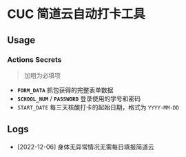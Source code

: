 # CUC 简道云自动打卡工具

## Usage

### Actions Secrets

> 加粗为必填项

- **`FORM_DATA`** 抓包获得的完整表单数据
- **`SCHOOL_NUM`** / **`PASSWORD`** 登录使用的学号和密码
- `START_DATE` 每三天核酸打卡的起始日期，格式为 `YYYY-MM-DD`

## Logs

- [2022-12-06] 身体无异常情况无需每日填报简道云